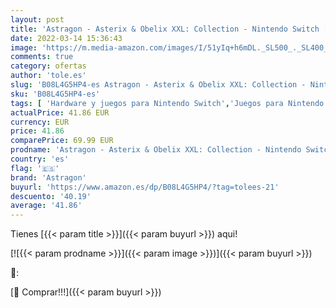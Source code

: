 ```yaml
---
layout: post
title: 'Astragon - Asterix & Obelix XXL: Collection - Nintendo Switch [Importación alemana]'
date: 2022-03-14 15:36:43
image: 'https://m.media-amazon.com/images/I/51yIq+h6mDL._SL500_._SL400_.jpg'
comments: true
category: ofertas
author: 'tole.es'
slug: 'B08L4G5HP4-es Astragon - Asterix & Obelix XXL: Collection - Nintendo...'
sku: 'B08L4G5HP4-es'
tags: [ 'Hardware y juegos para Nintendo Switch','Juegos para Nintendo Switch','Videojuegos','astragon','nintendo', ]
actualPrice: 41.86 EUR
currency: EUR
price: 41.86
comparePrice: 69.99 EUR
prodname: 'Astragon - Asterix & Obelix XXL: Collection - Nintendo Switch [Importación alemana]'
country: 'es'
flag: '🇪🇸'
brand: 'Astragon'
buyurl: 'https://www.amazon.es/dp/B08L4G5HP4/?tag=tolees-21'
descuento: '40.19'
average: '41.86'
---
```


Tienes [{{< param title >}}]({{< param buyurl >}}) aqui!

[![{{< param prodname >}}]({{< param image >}})]({{< param buyurl >}})

🔎:


[🛒 Comprar!!!]({{< param buyurl >}})

